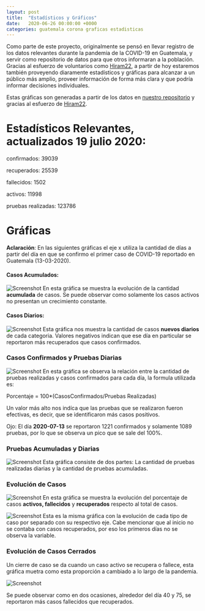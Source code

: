 ```yaml
---
layout: post
title:  "Estadísticos y Gráficos"
date:   2020-06-26 00:00:00 +0000
categories: guatemala corona graficas estadisticas 
---
```



Como parte de este proyecto, originalmente se pensó en llevar registro de los datos relevantes durante la pandemia de la COVID-19 en Guatemala, y servir como repositorio de datos para que otros informaran a la población. Gracias al esfuerzo de voluntarios como [Hiram22](https://github.com/hiram22), a partir de hoy estaremos también proveyendo diaramente estadísticos y gráficas para alcanzar a un público más amplio, proveer información de forma más clara y que podría informar decisiones individuales.

Estas gráficas son generadas a partir de los datos en [nuestro repositorio](https://github.com/ncovgt2020/ncovgt2020) y gracias al esfuerzo de [Hiram22](https://github.com/hiram22).

# Estadísticos Relevantes, actualizados 19 julio 2020:

confirmados:  39039

recuperados:  25539

fallecidos:  1502

activos:  11998

pruebas realizadas:  123786


# Gráficas

**Aclaración**:  En las siguientes gráficas el eje x utiliza la cantidad de días a partir del día en que se confirmo el primer caso de COVID-19 reportado en Guatemala (13-03-2020). 

#### Casos Acumulados:
![Screenshot]({{site.url}}/resources/Casos_Acumulados.png)
En esta gráfica se muestra la evolución de la cantidad **acumulada** de casos. Se puede observar como solamente los casos activos no presentan un crecimiento constante. 

#### Casos Diarios:
![Screenshot]({{site.url}}/resources/Casos_Diarios.png)
Esta gráfica nos muestra la cantidad de casos **nuevos diarios** de cada categoria. Valores negativos indican que ese día en particular se reportaron más recuperados que casos confirmados.  

### Casos Confirmados y Pruebas Diarias
![Screenshot]({{site.url}}/resources/Razon_confirmados_pruebas_diario.png)
En esta gráfica se observa la relación entre la cantidad de pruebas realizadas y casos confirmados para cada día, la formula utilizada es: 

Porcentaje = 100*(CasosConfirmados/Pruebas Realizadas)

Un valor más alto nos indíca que las pruebas que se realizaron fueron efectivas, es decir, que se identificaron más casos positivos. 

Ojo: El día **2020-07-13** se reportaron 1221 confirmados y solamente 1089 pruebas, por lo que se observa un pico que se sale del 100%. 

### Pruebas Acumuladas y Diarias
![Screenshot]({{site.url}}/resources/Resumen_Pruebas_semilogy.png)
Esta gráfica consiste de dos partes: La cantidad de pruebas realizadas diarias y la cantidad de pruebas acumuladas. 

### Evolución de Casos
![Screenshot]({{site.url}}/resources/Evolucion_Porcentaje_Casos.png)
En esta gráfica se muestra la evolución del porcentaje de casos **activos, fallecidos** y **recuperados** respecto al total de casos. 

![Screenshot]({{site.url}}/resources/Evolucion_Porcentaje_Casos_Detalle.png)
Esta es la misma gráfica con la evolución de cada tipo de caso por separado con su respectivo eje. Cabe mencionar que al inicio no se contaba con casos recuperados, por eso los primeros días no se observa la variable. 

### Evolución de Casos Cerrados
Un cierre de caso se da cuando un caso activo se recupera o fallece, esta gráfica muetra como esta proporción a cambiado a lo largo de la pandemia. 

![Screenshot]({{site.url}}/resources/Evolucion_Casos_Cerrados.png)

Se puede observar como en dos ocasiones, alrededor del día 40 y 75, se reportaron más casos fallecidos que recuperados. 